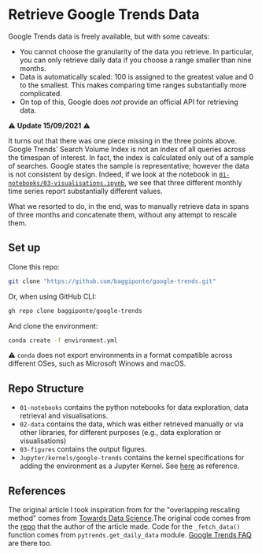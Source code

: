 # Retrieve Google Trends Data

Google Trends data is freely available, but with some caveats:

* You cannot choose the granularity of the data you retrieve. In particular, you can only retrieve daily data if you choose a range smaller than nine months.
* Data is automatically scaled: 100 is assigned to the greatest value and 0 to the smallest. This makes comparing time ranges substantially more complicated.
* On top of this, Google does *not* provide an official API for retrieving data.

:warning: **Update 15/09/2021** :warning:

It turns out that there was one piece missing in the three points above. Google Trends' Search Volume Index is not an index of all queries across the timespan of interest. In fact, the index is calculated only out of a sample of searches. Google states the sample is representative; however the data is not consistent by design. Indeed, if we look at the notebook in [`01-notebooks/03-visualisations.ipynb`](https://github.com/baggiponte/google-trends/blob/main/01-notebooks/03-visualisations.ipynb), we see that three different monthly time series report substantially different values.

What we resorted to do, in the end, was to manually retrieve data in spans of three months and concatenate them, without any attempt to rescale them.

## Set up

Clone this repo:

```bash
git clone "https://github.com/baggiponte/google-trends.git"
```

Or, when using GitHub CLI:

```bash
gh repo clone baggiponte/google-trends
```

And clone the environment:

```bash
conda create -f environment.yml
```

:warning: `conda` does not export environments in a format compatible across different OSes, such as Microsoft Winows and macOS.

## Repo Structure

* `01-notebooks` contains the python notebooks for data exploration, data retrieval and visualisations.
* `02-data` contains the data, which was either retrieved manually or via other libraries, for different purposes (e.g., data exploration or visualisations)
* `03-figures` contains the output figures.
* `Jupyter/kernels/google-trends` contains the kernel specifications for adding the environment as a Jupyter Kernel. See [here](https://ipython.readthedocs.io/en/latest/install/kernel_install.html) as reference.

## References

The original article I took inspiration from for the "overlapping rescaling method" comes from [Towards Data Science](https://towardsdatascience.com/reconstruct-google-trends-daily-data-for-extended-period-75b6ca1d3420).The original code comes from the [repo](https://github.com/qztseng/google-trends-daily) that the author of the article made. Code for the `_fetch_data()` function comes from `pytrends.get_daily_data` module. [Google Trends FAQ](https://support.google.com/trends/answer/4365533?hl=en&ref_topic=6248052) are there too.